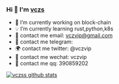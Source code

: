 ### Hi 👋 I'm [vczs](https://vczs.ml)

- :rose: I’m currently working on block-chain
- :bulb: I’m currently learning rust,python,k8s
- :palm_tree: contact me email: vczvip@gmail.com
- :satellite: contact me telegram: 
- :earth_africa: contact me twitter: @vczvip
- :sparkling_heart: contact me wechat: vczvip
- :revolving_hearts: contact me qq: 390859202

[![vczss github stats](https://github-readme-stats.vercel.app/api?username=vczs&count_private=true&show_icons=true&theme=radical)](https://github.com/vczs)
